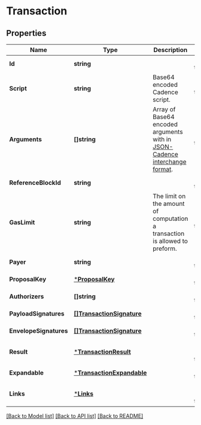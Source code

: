# Transaction

## Properties
Name | Type | Description | Notes
------------ | ------------- | ------------- | -------------
**Id** | **string** |  | [default to null]
**Script** | **string** | Base64 encoded Cadence script. | [default to null]
**Arguments** | **[]string** | Array of Base64 encoded arguments with in [JSON-Cadence interchange format](https://docs.onflow.org/cadence/json-cadence-spec/). | [default to null]
**ReferenceBlockId** | **string** |  | [default to null]
**GasLimit** | **string** | The limit on the amount of computation a transaction is allowed to preform. | [default to null]
**Payer** | **string** |  | [default to null]
**ProposalKey** | [***ProposalKey**](ProposalKey.md) |  | [default to null]
**Authorizers** | **[]string** |  | [default to null]
**PayloadSignatures** | [**[]TransactionSignature**](TransactionSignature.md) |  | [default to null]
**EnvelopeSignatures** | [**[]TransactionSignature**](TransactionSignature.md) |  | [default to null]
**Result** | [***TransactionResult**](TransactionResult.md) |  | [optional] [default to null]
**Expandable** | [***TransactionExpandable**](Transaction__expandable.md) |  | [default to null]
**Links** | [***Links**](Links.md) |  | [optional] [default to null]

[[Back to Model list]](../README.md#documentation-for-models) [[Back to API list]](../README.md#documentation-for-api-endpoints) [[Back to README]](../README.md)

